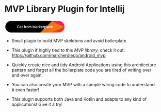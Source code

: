 # MVP Library Plugin for Intellij

[![Get from Marketplace](button.png "Download plugin")](https://plugins.jetbrains.com/plugin/10605-mvp-creator-plugin)

- Small plugin to build MVP skeletons and avoid boilerplate.
- This plugin if highly tied to this <em>MVP library</em>, check it out: https://github.com/marcherdiego/android_mvp
  
- Quickly create nice and tidy Android Applications using this architecture pattern and forget all the boilerplate code you are tired of writing over and over again.
- You can also create your MVP with a sample wiring code to understand it even faster!
  
- This plugin supports both Java and Kotlin and adapts to any kind of applications! Give it a try!
